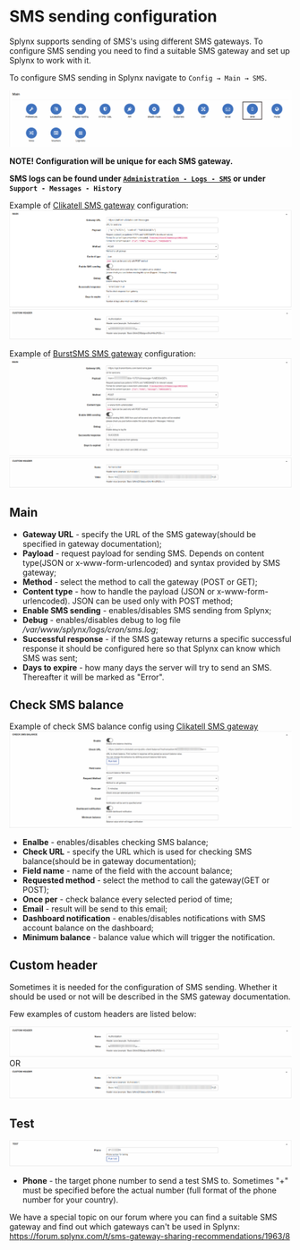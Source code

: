 SMS sending configuration
=========

Splynx supports sending of SMS's using different SMS gateways. To configure SMS sending you need to find a suitable SMS gateway and set up Splynx to work with it.

To configure SMS sending in Splynx navigate to `Config → Main → SMS`.

![Config menu](icon.png)

**NOTE! Configuration will be unique for each SMS gateway.**

**SMS logs can be found under [`Administration - Logs - SMS`](administration/logs/sms/sms.md) or under `Support - Messages - History`**

Example of [Clikatell SMS gateway](https://www.clickatell.com/) configuration:
![main](main.png)
![main](custom_header.png)

Example of [BurstSMS SMS gateway](https://burstsms.com.au/sms-api) configuration:
![main](urlencoded_main.png)
![main](urlencoded_header.png)

## Main
* **Gateway URL** - specify the URL of the SMS gateway(should be specified in gateway documentation);
* **Payload** - request payload for sending SMS. Depends on content type(JSON or x-www-form-urlencoded) and syntax provided by SMS gateway;
* **Method** - select the method to call the gateway (POST or GET);
* **Content type** - how to handle the payload (JSON or x-www-form-urlencoded). JSON can be used only with POST method;
* **Enable SMS sending** - enables/disables SMS sending from Splynx;
* **Debug** - enables/disables debug to log file */var/www/splynx/logs/cron/sms.log*;
* **Successful response** - if the SMS gateway returns a specific successful response it should be configured here so that Splynx can know which SMS was sent;
* **Days to expire** - how many days the server will try to send an SMS. Thereafter it will be marked as "Error".

## Check SMS balance
Example of check SMS balance config using [Clikatell SMS gateway](https://www.clickatell.com/)
![main](check_balance.png)

* **Enalbe** - enables/disables checking SMS balance;
* **Check URL** - specify the URL which is used for checking SMS balance(should be in gateway documentation);
* **Field name** - name of the field with the account balance;
* **Requested method** - select the method to call the gateway(GET or POST);
* **Once per** - check balance every selected period of time;
* **Email** - result will be send to this email;
* **Dashboard notification** - enables/disables notifications with SMS account balance on the dashboard;
* **Minimum balance** - balance value which will trigger the notification.

## Custom header
Sometimes it is needed for the configuration of SMS sending. Whether it should be used or not will be described in the SMS gateway documentation.

Few examples of custom headers are listed below:

![header1](custom_header.png)
OR
![header2](urlencoded_header.png)

## Test

![test](test.png)

* **Phone** - the target phone number to send a test SMS to. Sometimes "+" must be specified before the actual number (full format of the phone number for your country).

We have a special topic on our forum where you can find a suitable SMS gateway and find out which gateways can't be used in Splynx: https://forum.splynx.com/t/sms-gateway-sharing-recommendations/1963/8
